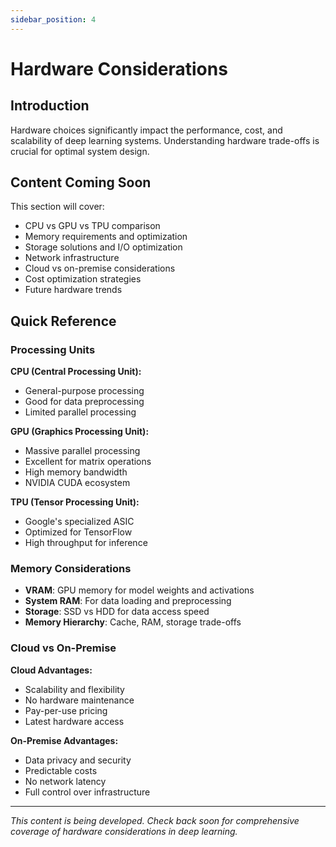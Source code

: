 ```yaml
---
sidebar_position: 4
---
```


# Hardware Considerations

## Introduction

Hardware choices significantly impact the performance, cost, and scalability of deep learning systems. Understanding hardware trade-offs is crucial for optimal system design.

## Content Coming Soon

This section will cover:

- CPU vs GPU vs TPU comparison
- Memory requirements and optimization
- Storage solutions and I/O optimization
- Network infrastructure
- Cloud vs on-premise considerations
- Cost optimization strategies
- Future hardware trends

## Quick Reference

### Processing Units

**CPU (Central Processing Unit):**
- General-purpose processing
- Good for data preprocessing
- Limited parallel processing

**GPU (Graphics Processing Unit):**
- Massive parallel processing
- Excellent for matrix operations
- High memory bandwidth
- NVIDIA CUDA ecosystem

**TPU (Tensor Processing Unit):**
- Google's specialized ASIC
- Optimized for TensorFlow
- High throughput for inference

### Memory Considerations

- **VRAM**: GPU memory for model weights and activations
- **System RAM**: For data loading and preprocessing
- **Storage**: SSD vs HDD for data access speed
- **Memory Hierarchy**: Cache, RAM, storage trade-offs

### Cloud vs On-Premise

**Cloud Advantages:**
- Scalability and flexibility
- No hardware maintenance
- Pay-per-use pricing
- Latest hardware access

**On-Premise Advantages:**
- Data privacy and security
- Predictable costs
- No network latency
- Full control over infrastructure

---

*This content is being developed. Check back soon for comprehensive coverage of hardware considerations in deep learning.*
